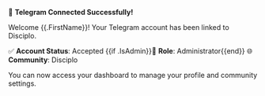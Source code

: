🎉 **Telegram Connected Successfully!**

Welcome {{.FirstName}}! Your Telegram account has been linked to Disciplo.

✅ **Account Status**: Accepted
{{if .IsAdmin}}👑 **Role**: Administrator{{end}}
🌐 **Community**: Disciplo

You can now access your dashboard to manage your profile and community settings.